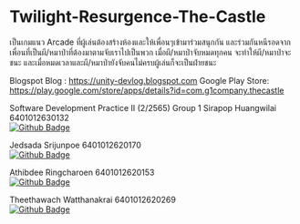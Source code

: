 # Twilight-Resurgence-The-Castle
เป็นเกมแนว Arcade ที่ผู้เล่นต้องสร้างห้องและให้เพื่อนๆเข้ามาร่วมสนุกกัน และร่วมกันหนีรอดจากเพื่อนที่เป็นผี/หมาป่าที่ต้องมาตามจับเราไปเป็นพวก เมื่อผี/หมาป่าจับหมดทุกคน จะทำให้ผี/หมาป่าจะชนะ และเมื่อหมดเวลาและผี/หมาป่ายังจับคนไม่ครบผู้เล่นก็จะเป็นฝ่ายชนะ

Blogspot Blog : https://unity-devlog.blogspot.com
Google Play Store: https://play.google.com/store/apps/details?id=com.g1company.thecastle

Software Development Practice II (2/2565) Group 1
Sirapop Huangwilai 6401012630132                                      
[![Github Badge](https://img.shields.io/badge/-sirapopModel-333?style=flat&logo=Github&logoColor=white)](https://github.com/sirapopModel)

Jedsada Srijunpoe 6401012620170                                  
[![Github Badge](https://img.shields.io/badge/-JedsadaSrijunpoe-333?style=flat&logo=Github&logoColor=white)](https://github.com/JedsadaSrijunpoe)

Athibdee Ringcharoen 6401012620153                                    
[![Github Badge](https://img.shields.io/badge/-Athibdee-333?style=flat&logo=Github&logoColor=white)](https://github.com/Athibdee)

Theethawach Watthanakrai 6401012620269                               
[![Github Badge](https://img.shields.io/badge/-TheethawachW.-333?style=flat&logo=Github&logoColor=white)](https://github.com/kimzaooza)

